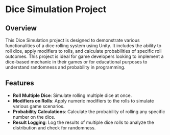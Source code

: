 # Dice Simulation Project

## Overview
This Dice Simulation project is designed to demonstrate various functionalities of a dice rolling system using Unity. It includes the ability to roll dice, apply modifiers to rolls, and calculate probabilities of specific roll outcomes. This project is ideal for game developers looking to implement a dice-based mechanic in their games or for educational purposes to understand randomness and probability in programming.

## Features
- **Roll Multiple Dice**: Simulate rolling multiple dice at once.
- **Modifiers on Rolls**: Apply numeric modifiers to the rolls to simulate various game scenarios.
- **Probability Calculations**: Calculate the probability of rolling any specific number on the dice.
- **Result Logging**: Log the results of multiple dice rolls to analyze the distribution and check for randomness.

